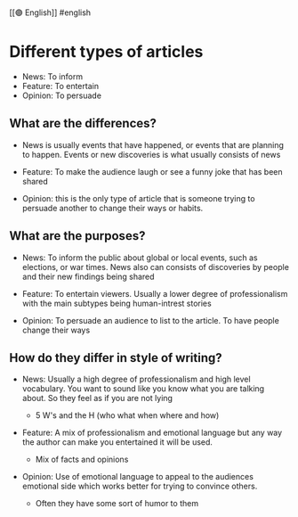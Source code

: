 [[🟣 English]] #english 


# Different types of articles 

- News: To inform
- Feature: To entertain 
- Opinion: To persuade 

## What are the differences?

- News is usually events that have happened, or events that are planning to happen. Events or new discoveries is what usually consists of news

- Feature: To make the audience laugh or see a funny joke that has been shared

- Opinion: this is the only type of article that is someone trying to persuade another to change their ways or habits. 


## What are the purposes?

- News: To inform the public about global or local events, such as elections, or war times. News also can consists of discoveries by people and their new findings being shared

- Feature: To entertain viewers. Usually a lower degree of professionalism with the main subtypes being human-intrest stories 

- Opinion: To persuade an audience to list to the article. To have people change their ways 

## How do they differ in style of writing?

- News: Usually a high degree of professionalism and high level vocabulary. You want to sound like you know what you are talking about. So they feel as if you are not lying
	- 5 W's and the H (who what when where and how)

- Feature: A mix of professionalism and emotional language but any way the author can make you entertained it will be used. 
	- Mix of facts and opinions 

- Opinion: Use of emotional language to appeal to the audiences emotional side which works better for trying to convince others. 
	- Often they have some sort of humor to them 